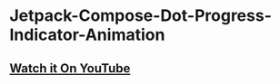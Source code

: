# Jetpack-Compose-Dot-Progress-Indicator-Animation

## [Watch it On YouTube](https://youtu.be/1HUnPhVh9u8)
